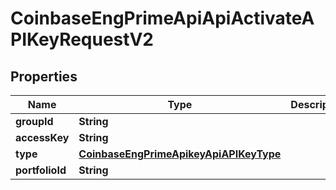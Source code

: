 
# CoinbaseEngPrimeApiApiActivateAPIKeyRequestV2

## Properties
Name | Type | Description | Notes
------------ | ------------- | ------------- | -------------
**groupId** | **String** |  | 
**accessKey** | **String** |  | 
**type** | [**CoinbaseEngPrimeApikeyApiAPIKeyType**](CoinbaseEngPrimeApikeyApiAPIKeyType.md) |  |  [optional]
**portfolioId** | **String** |  |  [optional]



